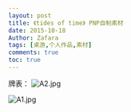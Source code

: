 ```yaml
---
layout: post
title: 《tides of time》 PNP自制素材
date: 2015-10-18
Author: Zafara
tags: [桌游,个人作品,素材]
comments: true
toc: true
---
```


牌表：
![A2.jpg](https://i.loli.net/2020/12/30/AxJ9uXgD5KbEsf6.jpg)

![A1.jpg](https://i.loli.net/2020/12/30/J5V2cSRFEOYijHn.jpg)
